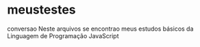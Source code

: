 # meustestes
conversao
Neste arquivos se encontrao meus estudos básicos da Linguagem de Programação JavaScript 
